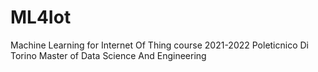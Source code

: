 # ML4Iot
Machine Learning for Internet Of Thing course 2021-2022
Poleticnico Di Torino
Master of Data Science And Engineering 
